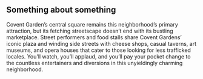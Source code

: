 ## Something about something

Covent Garden’s central square remains this neighborhood’s primary attraction, but its fetching streetscape doesn’t end with its bustling marketplace. Street performers and food stalls share Covent Gardens’ iconic plaza and winding side streets with cheese shops, casual taverns, art museums, and opera houses that cater to those looking for less trafficked locales. You’ll watch, you’ll applaud, and you’ll pay your pocket change to the countless entertainers and diversions in this unyieldingly charming neighborhood.
